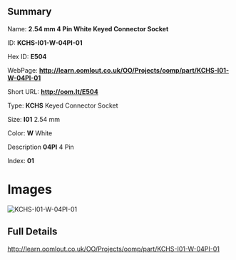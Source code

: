 

## Summary
 
Name: __2.54 mm 4 Pin White Keyed Connector Socket__

ID: __KCHS-I01-W-04PI-01__

Hex ID: __E504__

WebPage: __http://learn.oomlout.co.uk/OO/Projects/oomp/part/KCHS-I01-W-04PI-01__

Short URL: __http://oom.lt/E504__


Type: __KCHS__ Keyed Connector Socket 

Size: __I01__ 2.54 mm 

Color: __W__ White 

Description __04PI__ 4 Pin 

Index: __01__


# Images
![KCHS-I01-W-04PI-01](http://oomlout.com/oomp-gen/parts/KCHS-I01-W-04PI-01/KCHS-I01-W-04PI-01_420.jpg)



## Full Details

 http://learn.oomlout.co.uk/OO/Projects/oomp/part/KCHS-I01-W-04PI-01














